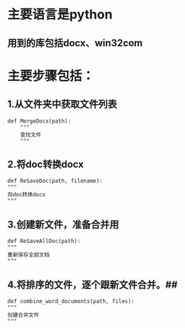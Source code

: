 # 主要语言是python #
## 用到的库包括docx、win32com ##
 
# 主要步骤包括： #


## 1.从文件夹中获取文件列表 ##

    def MergeDocx(path):
        """
        查找文件
        """


## 2.将doc转换docx ##

    def ReSaveDoc(path, filename):
    """
    将doc转换docx
    """


## 3.创建新文件，准备合并用 ##

    def ReSaveAllDoc(path):
    """
    重新保存全部文档
    """


## 4.将排序的文件，逐个跟新文件合并。##

    def combine_word_documents(path, files):
    """
    创建合并文件
    """